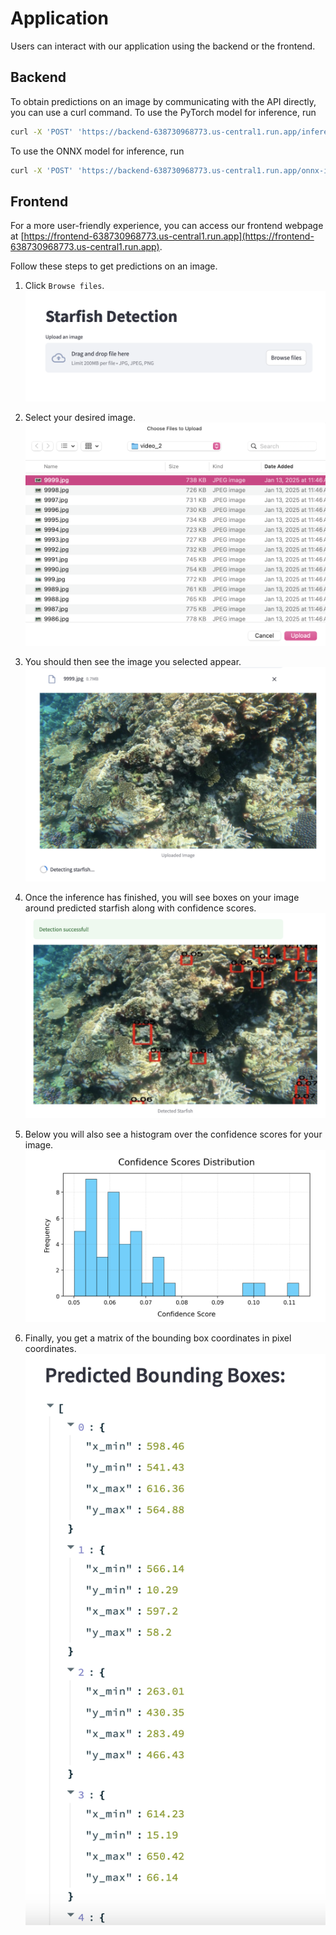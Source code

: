 # Application

Users can interact with our application using the backend or the frontend.

## Backend
To obtain predictions on an image by communicating with the API directly, you can use a curl command. To use the PyTorch model for inference, run
```bash
curl -X 'POST' 'https://backend-638730968773.us-central1.run.app/inference/' -H 'accept: application/json' -H 'Content-Type: multipart/form-data' -F 'data=@PATH_TO_IMAGE;type=image/jpeg'
```
To use the ONNX model for inference, run
```bash
curl -X 'POST' 'https://backend-638730968773.us-central1.run.app/onnx-inference/' -H 'accept: application/json' -H 'Content-Type: multipart/form-data' -F 'data=@PATH_TO_IMAGE;type=image/jpeg'
```

## Frontend
For a more user-friendly experience, you can access our frontend webpage at [https://frontend-638730968773.us-central1.run.app](https://frontend-638730968773.us-central1.run.app).

Follow these steps to get predictions on an image.

1. Click `Browse files`.
![app-image1](figures/app-image1.png)

2. Select your desired image. 
![app-image2](figures/app-image2.png)

3. You should then see the image you selected appear.
![app-image3](figures/app-image3.png)

4. Once the inference has finished, you will see boxes on your image around predicted starfish along with confidence scores.
![app-image4](figures/app-image4.png)

5. Below you will also see a histogram over the confidence scores for your image.
![app-image5](figures/app-image5.png)

6. Finally, you get a matrix of the bounding box coordinates in pixel coordinates.
![app-image6](figures/app-image6.png)
